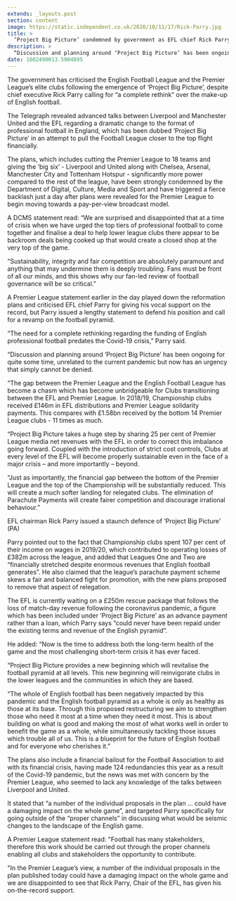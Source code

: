 ```yaml
--- 
extends: _layouts.post 
section: content 
image: https://static.independent.co.uk/2020/10/11/17/Rick-Parry.jpg 
title: > 
  ‘Project Big Picture’ condemned by government as EFL chief Rick Parry launches defence of secret talks 
description: > 
  “Discussion and planning around ‘Project Big Picture’ has been ongoing for quite some time, unrelated to the current pandemic but now has an urgency that simply cannot be denied.“The gap between the Premier League and the English Football League has become a chasm which has become unbridgeable for Clubs transitioning between the EFL and Premier League.This compares with £1.58bn received by the bottom 14 Premier League clubs - 11 times as much.“Project Big Picture provides a new beginning which will revitalise the football pyramid at all levels.“The whole of English football has been negatively impacted by this pandemic and the English football pyramid as a whole is only as healthy as those at its base. 
date: 1602490013.5004895 
--- 
```

The government has criticised the English Football League and the Premier League’s elite clubs following the emergence of ‘Project Big Picture’, despite chief executive Rick Parry calling for “a complete rethink” over the make-up of English football.

The Telegraph revealed advanced talks between Liverpool and Manchester United and the EFL regarding a dramatic change to the format of professional football in England, which has been dubbed ‘Project Big Picture’ in an attempt to pull the Football League closer to the top flight financially.

The plans, which includes cutting the Premier League to 18 teams and giving the ‘big six’ - Liverpool and United along with Chelsea, Arsenal, Manchester City and Tottenham Hotspur - significantly more power compared to the rest of the league, have been strongly condemned by the Department of Digital, Culture, Media and Sport and have triggered a fierce backlash just a day after plans were revealed for the Premier League to begin moving towards a pay-per-view broadcast model.

A DCMS statement read: “We are surprised and disappointed that at a time of crisis when we have urged the top tiers of professional football to come together and finalise a deal to help lower league clubs there appear to be backroom deals being cooked up that would create a closed shop at the very top of the game.

“Sustainability, integrity and fair competition are absolutely paramount and anything that may undermine them is deeply troubling. Fans must be front of all our minds, and this shows why our fan-led review of football governance will be so critical.”

A Premier League statement earlier in the day played down the reformation plans and criticised EFL chief Parry for giving his vocal support on the record, but Parry issued a lengthy statement to defend his position and call for a revamp on the football pyramid.

“The need for a complete rethinking regarding the funding of English professional football predates the Covid-19 crisis,” Parry said.

“Discussion and planning around ‘Project Big Picture’ has been ongoing for quite some time, unrelated to the current pandemic but now has an urgency that simply cannot be denied.

“The gap between the Premier League and the English Football League has become a chasm which has become unbridgeable for Clubs transitioning between the EFL and Premier League. In 2018/19, Championship clubs received £146m in EFL distributions and Premier League solidarity payments. This compares with £1.58bn received by the bottom 14 Premier League clubs - 11 times as much.

“Project Big Picture takes a huge step by sharing 25 per cent of Premier League media net revenues with the EFL in order to correct this imbalance going forward. Coupled with the introduction of strict cost controls, Clubs at every level of the EFL will become properly sustainable even in the face of a major crisis – and more importantly – beyond.

“Just as importantly, the financial gap between the bottom of the Premier League and the top of the Championship will be substantially reduced. This will create a much softer landing for relegated clubs. The elimination of Parachute Payments will create fairer competition and discourage irrational behaviour.”

EFL chairman Rick Parry issued a staunch defence of ‘Project Big Picture' (PA)

Parry pointed out to the fact that Championship clubs spent 107 per cent of their income on wages in 2019/20, which contributed to operating losses of £382m across the league, and added that Leagues One and Two are “financially stretched despite enormous revenues that English football generates”. He also claimed that the league’s parachute payment scheme skews a fair and balanced fight for promotion, with the new plans proposed to remove that aspect of relegation.

The EFL is currently waiting on a £250m rescue package that follows the loss of match-day revenue following the coronavirus pandemic, a figure which has been included under ‘Project Big Picture’ as an advance payment rather than a loan, which Parry says “could never have been repaid under the existing terms and revenue of the English pyramid”.

He added: “Now is the time to address both the long-term health of the game and the most challenging short-term crisis it has ever faced.

“Project Big Picture provides a new beginning which will revitalise the football pyramid at all levels. This new beginning will reinvigorate clubs in the lower leagues and the communities in which they are based.

“The whole of English football has been negatively impacted by this pandemic and the English football pyramid as a whole is only as healthy as those at its base. Through this proposed restructuring we aim to strengthen those who need it most at a time when they need it most. This is about building on what is good and making the most of what works well in order to benefit the game as a whole, while simultaneously tackling those issues which trouble all of us. This is a blueprint for the future of English football and for everyone who cherishes it.”

The plans also include a financial bailout for the Football Association to aid with its financial crisis, having made 124 redundancies this year as a result of the Covid-19 pandemic, but the news was met with concern by the Premier League, who seemed to lack any knowledge of the talks between Liverpool and United.

It stated that “a number of the individual proposals in the plan ... could have a damaging impact on the whole game”, and targeted Parry specifically for going outside of the “proper channels” in discussing what would be seismic changes to the landscape of the English game.

A Premier League statement read: "Football has many stakeholders, therefore this work should be carried out through the proper channels enabling all clubs and stakeholders the opportunity to contribute.

"In the Premier League’s view, a number of the individual proposals in the plan published today could have a damaging impact on the whole game and we are disappointed to see that Rick Parry, Chair of the EFL, has given his on-the-record support.